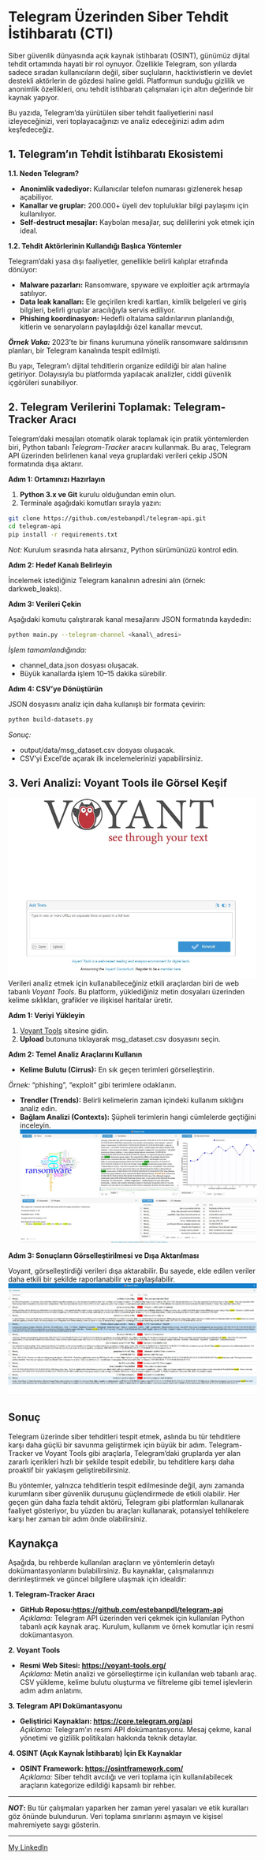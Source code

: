 # Telegram Üzerinden Siber Tehdit İstihbaratı (CTI)

Siber güvenlik dünyasında açık kaynak istihbaratı (OSINT), günümüz dijital tehdit ortamında hayati bir rol oynuyor. Özellikle Telegram, son yıllarda sadece sıradan kullanıcıların değil, siber suçluların, hacktivistlerin ve devlet destekli aktörlerin de gözdesi haline geldi. Platformun sunduğu gizlilik ve anonimlik özellikleri, onu tehdit istihbaratı çalışmaları için altın değerinde bir kaynak yapıyor.

Bu yazıda, Telegram’da yürütülen siber tehdit faaliyetlerini nasıl izleyeceğinizi, veri toplayacağınızı ve analiz edeceğinizi adım adım keşfedeceğiz.

## 1. Telegram’ın Tehdit İstihbaratı Ekosistemi

**1.1. Neden Telegram?**

- **Anonimlik vadediyor:** Kullanıcılar telefon numarası gizlenerek hesap açabiliyor.
- **Kanallar ve gruplar:** 200.000+ üyeli dev topluluklar bilgi paylaşımı için kullanılıyor.
- **Self-destruct mesajlar:** Kaybolan mesajlar, suç delillerini yok etmek için ideal.

**1.2. Tehdit Aktörlerinin Kullandığı Başlıca Yöntemler**

Telegram’daki yasa dışı faaliyetler, genellikle belirli kalıplar etrafında dönüyor:

- **Malware pazarları:** Ransomware, spyware ve exploitler açık artırmayla satılıyor.
- **Data leak kanalları:** Ele geçirilen kredi kartları, kimlik belgeleri ve giriş bilgileri, belirli gruplar aracılığıyla servis ediliyor.
- **Phishing koordinasyon:** Hedefli oltalama saldırılarının planlandığı, kitlerin ve senaryoların paylaşıldığı özel kanallar mevcut.

***Örnek Vaka:*** 2023’te bir finans kurumuna yönelik ransomware saldırısının planları, bir Telegram kanalında tespit edilmişti.

Bu yapı, Telegram’ı dijital tehditlerin organize edildiği bir alan haline getiriyor. Dolayısıyla bu platformda yapılacak analizler, ciddi güvenlik içgörüleri sunabiliyor.

## 2. Telegram Verilerini Toplamak: Telegram-Tracker Aracı

Telegram’daki mesajları otomatik olarak toplamak için pratik yöntemlerden biri, Python tabanlı *Telegram-Tracker* aracını kullanmak. Bu araç, Telegram API üzerinden belirlenen kanal veya gruplardaki verileri çekip JSON formatında dışa aktarır.

**Adım 1: Ortamınızı Hazırlayın**

1. **Python 3.x ve Git** kurulu olduğundan emin olun.
2. Terminale aşağıdaki komutları sırayla yazın:

```bash
git clone https://github.com/estebanpdl/telegram-api.git
cd telegram-api
pip install -r requirements.txt
```
*Not:* Kurulum sırasında hata alırsanız, Python sürümünüzü kontrol edin.

**Adım 2: Hedef Kanalı Belirleyin**

İncelemek istediğiniz Telegram kanalının adresini alın (örnek: darkweb\_leaks).

**Adım 3: Verileri Çekin**

Aşağıdaki komutu çalıştırarak kanal mesajlarını JSON formatında kaydedin:
```bash
python main.py --telegram-channel <kanal\_adresi>
```
*İşlem tamamlandığında:*

- channel\_data.json dosyası oluşacak.
- Büyük kanallarda işlem 10–15 dakika sürebilir.

**Adım 4: CSV’ye Dönüştürün**

JSON dosyasını analiz için daha kullanışlı bir formata çevirin:
```bash
python build-datasets.py
```
  *Sonuç:*
- output/data/msg\_dataset.csv dosyası oluşacak.
- CSV’yi Excel’de açarak ilk incelemelerinizi yapabilirsiniz.

## 3. Veri Analizi: Voyant Tools ile Görsel Keşif
![voyant](/blogs/img/voyant.png)
Verileri analiz etmek için kullanabileceğiniz etkili araçlardan biri de web tabanlı *Voyant Tools*. Bu platform, yüklediğiniz metin dosyaları üzerinden kelime sıklıkları, grafikler ve ilişkisel haritalar üretir.

**Adım 1: Veriyi Yükleyin**

1. [Voyant Tools](https://voyant-tools.org/) sitesine gidin.
1. **Upload** butonuna tıklayarak msg\_dataset.csv dosyasını seçin.

**Adım 2: Temel Analiz Araçlarını Kullanın**

- **Kelime Bulutu (Cirrus):** En sık geçen terimleri görselleştirin.

*Örnek:* “phishing”, “exploit” gibi terimlere odaklanın.

- **Trendler (Trends):** Belirli kelimelerin zaman içindeki kullanım sıklığını analiz edin.
- **Bağlam Analizi (Contexts):** Şüpheli terimlerin hangi cümlelerde geçtiğini inceleyin.
![filter](/blogs/img/filter-word.png)

**Adım 3: Sonuçların Görselleştirilmesi ve Dışa Aktarılması**

Voyant, görselleştirdiği verileri dışa aktarabilir. Bu sayede, elde edilen veriler daha etkili bir şekilde raporlanabilir ve paylaşılabilir.
![export](/blogs/img/word-export.png)

## Sonuç

Telegram üzerinde siber tehditleri tespit etmek, aslında bu tür tehditlere karşı daha güçlü bir savunma geliştirmek için büyük bir adım. Telegram-Tracker ve Voyant Tools gibi araçlarla, Telegram’daki gruplarda yer alan zararlı içerikleri hızlı bir şekilde tespit edebilir, bu tehditlere karşı daha proaktif bir yaklaşım geliştirebilirsiniz. 

Bu yöntemler, yalnızca tehditlerin tespit edilmesinde değil, aynı zamanda kurumların siber güvenlik duruşunu güçlendirmede de etkili olabilir. Her geçen gün daha fazla tehdit aktörü, Telegram gibi platformları kullanarak faaliyet gösteriyor, bu yüzden bu araçları kullanarak, potansiyel tehlikelere karşı her zaman bir adım önde olabilirsiniz.

## Kaynakça

Aşağıda, bu rehberde kullanılan araçların ve yöntemlerin detaylı dokümantasyonlarını bulabilirsiniz. Bu kaynaklar, çalışmalarınızı derinleştirmek ve güncel bilgilere ulaşmak için idealdir:

**1. Telegram-Tracker Aracı**

- **GitHub Reposu:<https://github.com/estebanpdl/telegram-api>**\
  *Açıklama:* Telegram API üzerinden veri çekmek için kullanılan Python tabanlı açık kaynak araç. Kurulum, kullanım ve örnek komutlar için resmi dokümantasyon.

**2. Voyant Tools**

- **Resmi Web Sitesi: <https://voyant-tools.org/>**\
  *Açıklama:* Metin analizi ve görselleştirme için kullanılan web tabanlı araç. CSV yükleme, kelime bulutu oluşturma ve filtreleme gibi temel işlevlerin adım adım anlatımı.

**3. Telegram API Dokümantasyonu**

- **Geliştirici Kaynakları: <https://core.telegram.org/api>**\
  *Açıklama:* Telegram’ın resmi API dokümantasyonu. Mesaj çekme, kanal yönetimi ve gizlilik politikaları hakkında teknik detaylar.

**4. OSINT (Açık Kaynak İstihbaratı) İçin Ek Kaynaklar**

- **OSINT Framework: <https://osintframework.com/>**\
  *Açıklama:* Siber tehdit avcılığı ve veri toplama için kullanılabilecek araçların kategorize edildiği kapsamlı bir rehber.
-----
***NOT*:** Bu tür çalışmaları yaparken her zaman yerel yasaları ve etik kuralları göz önünde bulundurun. Veri toplama sınırlarını aşmayın ve kişisel mahremiyete saygı gösterin.

-----
[My LinkedIn](https://www.linkedin.com/in/aysebyrktr/)
